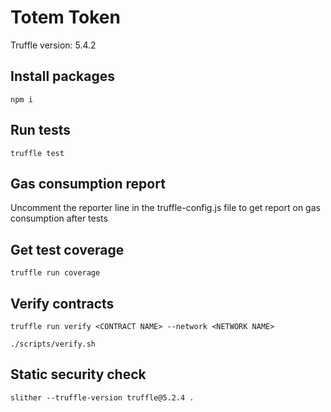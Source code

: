 # Totem Token

Truffle version: 5.4.2

## Install packages

```
npm i
```

## Run tests

```
truffle test
```

## Gas consumption report

Uncomment the reporter line in the truffle-config.js file to get report on gas consumption after tests

## Get test coverage

```
truffle run coverage
```

## Verify contracts

```
truffle run verify <CONTRACT NAME> --network <NETWORK NAME>
```

```
./scripts/verify.sh
```

## Static security check

```
slither --truffle-version truffle@5.2.4 .
```
